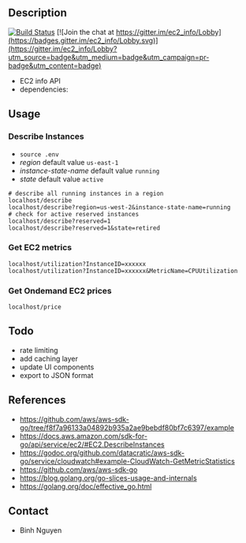 ## Description

[![Build Status](https://travis-ci.org/supernova106/ec2_info.svg)](https://travis-ci.org/supernova106/ec2_info)
[![Join the chat at https://gitter.im/ec2_info/Lobby](https://badges.gitter.im/ec2_info/Lobby.svg)](https://gitter.im/ec2_info/Lobby?utm_source=badge&utm_medium=badge&utm_campaign=pr-badge&utm_content=badge)
- EC2 info API
- dependencies:

## Usage
### Describe Instances
- `source .env`
- *region* default value `us-east-1`
- *instance-state-name* default value `running`
- *state* default value `active`

```
# describe all running instances in a region
localhost/describe
localhost/describe?region=us-west-2&instance-state-name=running
# check for active reserved instances
localhost/describe?reserved=1
localhost/describe?reserved=1&state=retired
```

### Get EC2 metrics
```
localhost/utilization?InstanceID=xxxxxx
localhost/utilization?InstanceID=xxxxxx&MetricName=CPUUtilization
```

### Get Ondemand EC2 prices
```
localhost/price
```

## Todo
- rate limiting
- add caching layer
- update UI components
- export to JSON format

## References
- https://github.com/aws/aws-sdk-go/tree/f8f7a96133a04892b935a2ae9bebdf80bf7c6397/example 
- https://docs.aws.amazon.com/sdk-for-go/api/service/ec2/#EC2.DescribeInstances
- https://godoc.org/github.com/datacratic/aws-sdk-go/service/cloudwatch#example-CloudWatch-GetMetricStatistics 
- https://github.com/aws/aws-sdk-go 
- https://blog.golang.org/go-slices-usage-and-internals
- https://golang.org/doc/effective_go.html

## Contact
- Binh Nguyen
